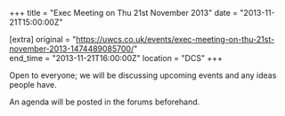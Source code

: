+++
title = "Exec Meeting on Thu 21st November 2013"
date = "2013-11-21T15:00:00Z"

[extra]
original = "https://uwcs.co.uk/events/exec-meeting-on-thu-21st-november-2013-1474489085700/"    
end_time = "2013-11-21T16:00:00Z"
location = "DCS"
+++

Open to everyone; we will be discussing upcoming events and any ideas people have.

An agenda will be posted in the forums beforehand.

